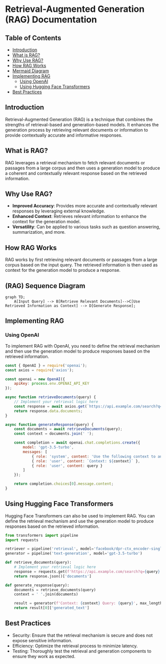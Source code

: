 # Retrieval-Augmented Generation (RAG) Documentation

## Table of Contents
- [Introduction](#introduction)
- [What is RAG?](#what-is-rag)
- [Why Use RAG?](#why-use-rag)
- [How RAG Works](#how-rag-works)
- [Mermaid Diagram](#rag-sequence-diagram)
- [Implementing RAG](#implementing-rag)
  - [Using OpenAI](#using-openai)
  - [Using Hugging Face Transformers](#using-hugging-face-transformers)
- [Best Practices](#best-practices)

## Introduction
Retrieval-Augmented Generation (RAG) is a technique that combines the strengths of retrieval-based and generation-based models. It enhances the generation process by retrieving relevant documents or information to provide contextually accurate and informative responses.

## What is RAG?
RAG leverages a retrieval mechanism to fetch relevant documents or passages from a large corpus and then uses a generation model to produce a coherent and contextually relevant response based on the retrieved information.

## Why Use RAG?
- **Improved Accuracy**: Provides more accurate and contextually relevant responses by leveraging external knowledge.
- **Enhanced Context**: Retrieves relevant information to enhance the context for the generation model.
- **Versatility**: Can be applied to various tasks such as question answering, summarization, and more.

## How RAG Works
RAG works by first retrieving relevant documents or passages from a large corpus based on the input query. The retrieved information is then used as context for the generation model to produce a response.

## (RAG) Sequence Diagram
```mermaid
graph TD;
    A[Input Query] --> B[Retrieve Relevant Documents]-->C[Use Retrieved Information as Context] --> D[Generate Response];
```

## Implementing RAG

### Using OpenAI
To implement RAG with OpenAI, you need to define the retrieval mechanism and then use the generation model to produce responses based on the retrieved information.

```javascript
const { OpenAI } = require('openai');
const axios = require('axios');

const openai = new OpenAI({
    apiKey: process.env.OPENAI_API_KEY
});

async function retrieveDocuments(query) {
    // Implement your retrieval logic here
    const response = await axios.get(`https://api.example.com/search?q=${query}`);
    return response.data.documents;
}

async function generateResponse(query) {
    const documents = await retrieveDocuments(query);
    const context = documents.join(' ');

    const completion = await openai.chat.completions.create({
        model: 'gpt-3.5-turbo',
        messages: [
            { role: 'system', content: 'Use the following context to answer the query.' },
            { role: 'user', content: `Context: ${context}` },
            { role: 'user', content: query }
        ]
    });

    return completion.choices[0].message.content;
}
```

## Using Hugging Face Transformers

Hugging Face Transformers can also be used to implement RAG. You can define the retrieval mechanism and use the generation model to produce responses based on the retrieved information.

```python
from transformers import pipeline
import requests

retriever = pipeline('retrieval', model='facebook/dpr-ctx_encoder-single-nq-base')
generator = pipeline('text-generation', model='gpt-3.5-turbo')

def retrieve_documents(query):
    # Implement your retrieval logic here
    response = requests.get(f'https://api.example.com/search?q={query}')
    return response.json()['documents']

def generate_response(query):
    documents = retrieve_documents(query)
    context = ' '.join(documents)

    result = generator(f'Context: {context} Query: {query}', max_length=200)
    return result[0]['generated_text']
```

## Best Practices

- Security: Ensure that the retrieval mechanism is secure and does not expose sensitive information.
- Efficiency: Optimize the retrieval process to minimize latency.
- Testing: Thoroughly test the retrieval and generation components to ensure they work as expected.

